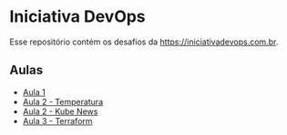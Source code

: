 # Iniciativa DevOps
Esse repositório contém os desafios da https://iniciativadevops.com.br.

## Aulas
- [Aula 1](aula1/README.md)
- [Aula 2 - Temperatura](aula2-temperatura/README.md)
- [Aula 2 - Kube News](aula2-kubenews/README.md)
- [Aula 3 - Terraform](aula3/README.md)